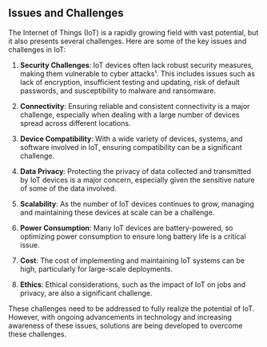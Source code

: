 ## Issues and Challenges
The Internet of Things (IoT) is a rapidly growing field with vast potential, but it also presents several challenges. Here are some of the key issues and challenges in IoT:

1. **Security Challenges**: IoT devices often lack robust security measures, making them vulnerable to cyber attacks¹. This includes issues such as lack of encryption, insufficient testing and updating, risk of default passwords, and susceptibility to malware and ransomware.

2. **Connectivity**: Ensuring reliable and consistent connectivity is a major challenge, especially when dealing with a large number of devices spread across different locations.

3. **Device Compatibility**: With a wide variety of devices, systems, and software involved in IoT, ensuring compatibility can be a significant challenge.

4. **Data Privacy**: Protecting the privacy of data collected and transmitted by IoT devices is a major concern, especially given the sensitive nature of some of the data involved.

5. **Scalability**: As the number of IoT devices continues to grow, managing and maintaining these devices at scale can be a challenge.

6. **Power Consumption**: Many IoT devices are battery-powered, so optimizing power consumption to ensure long battery life is a critical issue.

7. **Cost**: The cost of implementing and maintaining IoT systems can be high, particularly for large-scale deployments.

8. **Ethics**: Ethical considerations, such as the impact of IoT on jobs and privacy, are also a significant challenge.

These challenges need to be addressed to fully realize the potential of IoT. However, with ongoing advancements in technology and increasing awareness of these issues, solutions are being developed to overcome these challenges.

